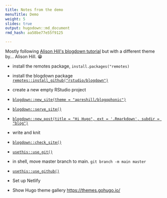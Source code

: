 ```yaml
---
title: Notes from the demo
menuTitle: Demo
weight: 5
slides: true
output: hugodown::md_document
rmd_hash: aa58be77e55f9125

---
```


Mostly following [Alison Hill's blogdown tutorial](https://alison.rbind.io/post/new-year-new-blogdown/) but with a different theme by... Alison Hill. :grin:

-   install the remotes package, `install.packages("remotes)`

-   install the blogdown package [`remotes::install_github("rstudio/blogdown")`](https://remotes.r-lib.org/reference/install_github.html)

-   create a new empty RStudio project

-   [`blogdown::new_site(theme = "apreshill/blogophonic")`](https://rdrr.io/pkg/blogdown/man/hugo_cmd.html)

-   [`blogdown::serve_site()`](https://rdrr.io/pkg/blogdown/man/serve_site.html)

-   [`blogdown::new_post(title = "Hi Hugo", ext = '.Rmarkdown', subdir = "blog")`](https://rdrr.io/pkg/blogdown/man/hugo_cmd.html)

-   write and knit

-   [`blogdown::check_site()`](https://rdrr.io/pkg/blogdown/man/check_site.html)

-   [`usethis::use_git()`](https://usethis.r-lib.org/reference/use_git.html)

-   in shell, move master branch to main. `git branch -m main master`

-   [`usethis::use_github()`](https://usethis.r-lib.org/reference/use_github.html)

-   Set up Netlify

-   Show Hugo theme gallery <a href="https://themes.gohugo.io/" class="uri">https://themes.gohugo.io/</a>

